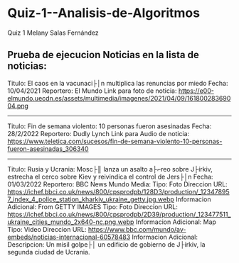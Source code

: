 # Quiz-1--Analisis-de-Algoritmos
Quiz 1 Melany Salas Fernández

Prueba de ejecucion
Noticias en la lista de noticias:
-----------------------------------------------------------------------------------------------------------------------------------
Titulo: El caos en la vacunaci├│n multiplica las renuncias por miedo
        Fecha: 10/04/2021
        Reportero: El Mundo
        Link para foto de noticia: https://e00-elmundo.uecdn.es/assets/multimedia/imagenes/2021/04/09/16180028369004.png

-----------------------------------------------------------------------------------------------------------------------------------
Titulo: Fin de semana violento: 10 personas fueron asesinadas
        Fecha: 28/2/2022
        Reportero: Dudly Lynch
        Link para Audio de noticia: https://www.teletica.com/sucesos/fin-de-semana-violento-10-personas-fueron-asesinadas_306340

-----------------------------------------------------------------------------------------------------------------------------------
Titulo: Rusia y Ucrania: Mosc├║ lanza un asalto a├⌐reo sobre J├írkiv, estrecha el cerco sobre Kiev y reivindica el control de Jers├│n
        Fecha: 01/03/2022
        Reportero: BBC News Mundo
        Media:
                Tipo: Foto      Direccion URL: https://ichef.bbci.co.uk/news/800/cpsprodpb/128D3/production/_123478957_index_4_police_station_kharkiv_ukraine_getty.jpg.webp
                        Informacion Adicional: From GETTY IMAGES
                Tipo: Foto      Direccion URL: https://ichef.bbci.co.uk/news/800/cpsprodpb/2D39/production/_123477511_ukraine_cities_mundo_2x640-nc.png.webp
                        Informacion Adicional: Map
                Tipo: Video     Direccion URL: https://www.bbc.com/mundo/av-embeds/noticias-internacional-60578483
                        Informacion Adicional: Descripcion: Un misil golpe├│ un edificio de gobierno de J├írkiv, la segunda ciudad de Ucrania.
